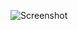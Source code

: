 ![Screenshot](https://raw.githubusercontent.com/Cryakl/Ultimate-RAT-Collection/refs/heads/main/DuplexSpyCS/Screenshot.png)
